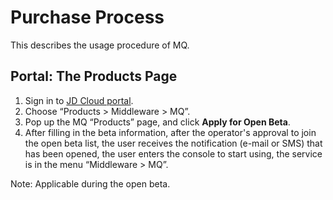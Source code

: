 # Purchase Process
This describes the usage procedure of MQ. 
## Portal: The Products Page
1. Sign in to [JD Cloud portal](https://www.jdcloud.com/).
2. Choose “Products > Middleware > MQ”.
3. Pop up the MQ “Products” page, and click **Apply for Open Beta**. 
4. After filling in the beta information, after the operator's approval to join the open beta list, the user receives the notification (e-mail or SMS) that has been opened, the user enters the console to start using, the service is in the menu “Middleware > MQ”.

Note: Applicable during the open beta.
